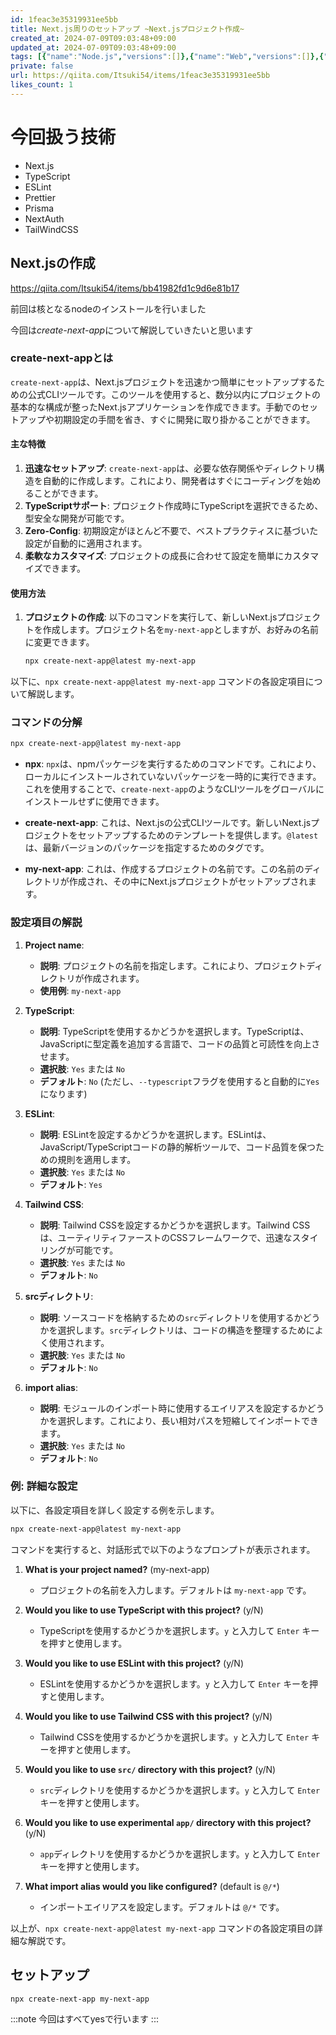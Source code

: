 ```yaml
---
id: 1feac3e35319931ee5bb
title: Next.js周りのセットアップ ~Next.jsプロジェクト作成~
created_at: 2024-07-09T09:03:48+09:00
updated_at: 2024-07-09T09:03:48+09:00
tags: [{"name":"Node.js","versions":[]},{"name":"Web","versions":[]},{"name":"TypeScript","versions":[]},{"name":"Next.js","versions":[]}]
private: false
url: https://qiita.com/Itsuki54/items/1feac3e35319931ee5bb
likes_count: 1
---
```


# 今回扱う技術
- Next.js
- TypeScript
- ESLint
- Prettier
- Prisma
- NextAuth
- TailWindCSS

## Next.jsの作成

https://qiita.com/Itsuki54/items/bb41982fd1c9d6e81b17

前回は核となるnodeのインストールを行いました

今回は*create-next-app*について解説していきたいと思います

### create-next-appとは

`create-next-app`は、Next.jsプロジェクトを迅速かつ簡単にセットアップするための公式CLIツールです。このツールを使用すると、数分以内にプロジェクトの基本的な構成が整ったNext.jsアプリケーションを作成できます。手動でのセットアップや初期設定の手間を省き、すぐに開発に取り掛かることができます。

#### 主な特徴

1. **迅速なセットアップ**: `create-next-app`は、必要な依存関係やディレクトリ構造を自動的に作成します。これにより、開発者はすぐにコーディングを始めることができます。
2. **TypeScriptサポート**: プロジェクト作成時にTypeScriptを選択できるため、型安全な開発が可能です。
3. **Zero-Config**: 初期設定がほとんど不要で、ベストプラクティスに基づいた設定が自動的に適用されます。
4. **柔軟なカスタマイズ**: プロジェクトの成長に合わせて設定を簡単にカスタマイズできます。

#### 使用方法

1. **プロジェクトの作成**:
   以下のコマンドを実行して、新しいNext.jsプロジェクトを作成します。プロジェクト名を`my-next-app`としますが、お好みの名前に変更できます。
   ```bash
   npx create-next-app@latest my-next-app 
   ```

以下に、`npx create-next-app@latest my-next-app` コマンドの各設定項目について解説します。

### コマンドの分解

```bash
npx create-next-app@latest my-next-app
```

- **npx**: `npx`は、npmパッケージを実行するためのコマンドです。これにより、ローカルにインストールされていないパッケージを一時的に実行できます。これを使用することで、`create-next-app`のようなCLIツールをグローバルにインストールせずに使用できます。

- **create-next-app**: これは、Next.jsの公式CLIツールです。新しいNext.jsプロジェクトをセットアップするためのテンプレートを提供します。`@latest`は、最新バージョンのパッケージを指定するためのタグです。

- **my-next-app**: これは、作成するプロジェクトの名前です。この名前のディレクトリが作成され、その中にNext.jsプロジェクトがセットアップされます。

### 設定項目の解説

1. **Project name**:
   - **説明**: プロジェクトの名前を指定します。これにより、プロジェクトディレクトリが作成されます。
   - **使用例**: `my-next-app`

2. **TypeScript**:
   - **説明**: TypeScriptを使用するかどうかを選択します。TypeScriptは、JavaScriptに型定義を追加する言語で、コードの品質と可読性を向上させます。
   - **選択肢**: `Yes` または `No`
   - **デフォルト**: `No` (ただし、`--typescript`フラグを使用すると自動的に`Yes`になります)

3. **ESLint**:
   - **説明**: ESLintを設定するかどうかを選択します。ESLintは、JavaScript/TypeScriptコードの静的解析ツールで、コード品質を保つための規則を適用します。
   - **選択肢**: `Yes` または `No`
   - **デフォルト**: `Yes`

4. **Tailwind CSS**:
   - **説明**: Tailwind CSSを設定するかどうかを選択します。Tailwind CSSは、ユーティリティファーストのCSSフレームワークで、迅速なスタイリングが可能です。
   - **選択肢**: `Yes` または `No`
   - **デフォルト**: `No`

5. **srcディレクトリ**:
   - **説明**: ソースコードを格納するための`src`ディレクトリを使用するかどうかを選択します。`src`ディレクトリは、コードの構造を整理するためによく使用されます。
   - **選択肢**: `Yes` または `No`
   - **デフォルト**: `No`

6. **import alias**:
   - **説明**: モジュールのインポート時に使用するエイリアスを設定するかどうかを選択します。これにより、長い相対パスを短縮してインポートできます。
   - **選択肢**: `Yes` または `No`
   - **デフォルト**: `No`

### 例: 詳細な設定

以下に、各設定項目を詳しく設定する例を示します。

```bash
npx create-next-app@latest my-next-app
```

コマンドを実行すると、対話形式で以下のようなプロンプトが表示されます。

1. **What is your project named?** (my-next-app)
   - プロジェクトの名前を入力します。デフォルトは `my-next-app` です。

2. **Would you like to use TypeScript with this project?** (y/N)
   - TypeScriptを使用するかどうかを選択します。`y` と入力して `Enter` キーを押すと使用します。

3. **Would you like to use ESLint with this project?** (y/N)
   - ESLintを使用するかどうかを選択します。`y` と入力して `Enter` キーを押すと使用します。

4. **Would you like to use Tailwind CSS with this project?** (y/N)
   - Tailwind CSSを使用するかどうかを選択します。`y` と入力して `Enter` キーを押すと使用します。

5. **Would you like to use `src/` directory with this project?** (y/N)
   - `src`ディレクトリを使用するかどうかを選択します。`y` と入力して `Enter` キーを押すと使用します。

6. **Would you like to use experimental `app/` directory with this project?** (y/N)
   - `app`ディレクトリを使用するかどうかを選択します。`y` と入力して `Enter` キーを押すと使用します。

7. **What import alias would you like configured?** (default is `@/*`)
   - インポートエイリアスを設定します。デフォルトは `@/*` です。

以上が、`npx create-next-app@latest my-next-app` コマンドの各設定項目の詳細な解説です。

## セットアップ

```
npx create-next-app my-next-app
```

:::note
今回はすべてyesで行います
:::
